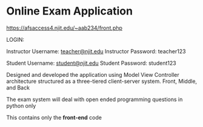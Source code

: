 # Online Exam Application

https://afsaccess4.njit.edu/~aab234/front.php

LOGIN:

Instructor Username: teacher@njit.edu
Instructor Password: teacher123

Student Username: student@njit.edu
Student Password: student123

Designed and developed the application using Model View Controller architecture structured as a three-tiered client-server system. Front, Middle, and Back

The exam system will deal with open ended programming questions in python only

This contains only the **front-end** code
